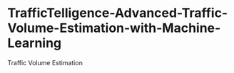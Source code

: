# TrafficTelligence-Advanced-Traffic-Volume-Estimation-with-Machine-Learning
Traffic Volume Estimation
